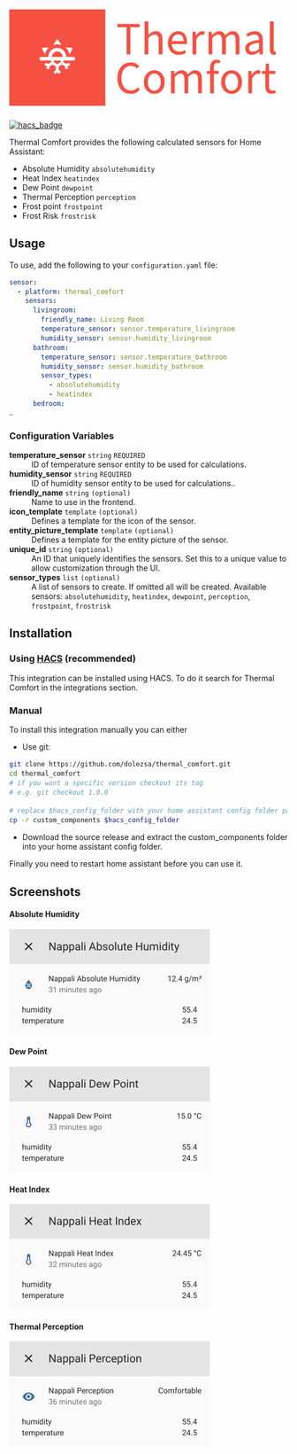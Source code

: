 # [![thermal_comfort](https://raw.githubusercontent.com/dolezsa/thermal_comfort/master/icons/logo.png)](https://github.com/dolezsa/thermal_comfort)
[![hacs_badge](https://img.shields.io/badge/HACS-Default-41BDF5.svg?style=for-the-badge)](https://github.com/hacs/integration)

Thermal Comfort provides the following calculated sensors for Home Assistant:

 * Absolute Humidity `absolutehumidity`
 * Heat Index `heatindex`
 * Dew Point `dewpoint`
 * Thermal Perception `perception`
 * Frost point `frostpoint`
 * Frost Risk `frostrisk`

## Usage

To use, add the following to your `configuration.yaml` file:

```yaml
sensor:
  - platform: thermal_comfort
    sensors:
      livingroom:
        friendly_name: Living Room
        temperature_sensor: sensor.temperature_livingroom
        humidity_sensor: sensor.humidity_livingroom
      bathroom:
        temperature_sensor: sensor.temperature_bathroom
        humidity_sensor: sensor.humidity_bathroom
        sensor_types:
          - absolutehumidity
          - heatindex
      bedroom:
…
```
### Configuration Variables
<dl>
  <dt><strong>temperature_sensor</strong> <code>string</code> <code>REQUIRED</code></dt>
  <dd>ID of temperature sensor entity to be used for calculations.</dd>
  <dt><strong>humidity_sensor</strong>  <code>string</code> <code>REQUIRED</code></dt>
  <dd>ID of humidity sensor entity to be used for calculations..</dd>
  <dt><strong>friendly_name</strong> <code>string</code> <code>(optional)</code></dt>
  <dd>Name to use in the frontend.</dd>
  <dt><strong>icon_template</strong> <code>template</code> <code>(optional)</code></dt>
  <dd>Defines a template for the icon of the sensor.</dd>
  <dt><strong>entity_picture_template</strong> <code>template</code> <code>(optional)</code></dt>
  <dd>Defines a template for the entity picture of the sensor.</dd>
  <dt><strong>unique_id</strong> <code>string</code> <code>(optional)</code></dt>
  <dd>An ID that uniquely identifies the sensors. Set this to a unique value to allow customization through the UI.</dd>
  <dt><strong>sensor_types</strong> <code>list</code> <code>(optional)</code></dt>
  <dd>A list of sensors to create. If omitted all will be created. Available sensors: <code>absolutehumidity</code>, <code>heatindex</code>, <code>dewpoint</code>, <code>perception</code>, <code>frostpoint</code>, <code>frostrisk</code></dd>
</dl>

## Installation

### Using [HACS](https://hacs.xyz/) (recommended)

This integration can be installed using HACS. To do it search for Thermal Comfort in the integrations section.

### Manual

To install this integration manually you can either

* Use git:

```sh
git clone https://github.com/dolezsa/thermal_comfort.git
cd thermal_comfort
# if you want a specific version checkout its tag
# e.g. git checkout 1.0.0

# replace $hacs_config_folder with your home assistant config folder path
cp -r custom_components $hacs_config_folder
```

* Download the source release and extract the custom_components folder into your home assistant config folder.

Finally you need to restart home assistant before you can use it.

## Screenshots

#### Absolute Humidity
![Absolute Humidity](https://raw.githubusercontent.com/dolezsa/thermal_comfort/master/screenshots/absolute_humidity.png)

#### Dew Point
![Dew Point](https://raw.githubusercontent.com/dolezsa/thermal_comfort/master/screenshots/dew_point.png)

#### Heat Index
![Heat Index](https://raw.githubusercontent.com/dolezsa/thermal_comfort/master/screenshots/heat_index.png)

#### Thermal Perception
![Thermal Perception](https://raw.githubusercontent.com/dolezsa/thermal_comfort/master/screenshots/perception.png)
